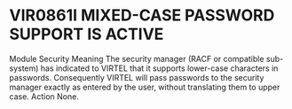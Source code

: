 # VIR0861I MIXED-CASE PASSWORD SUPPORT IS ACTIVE
Module
    Security
Meaning
    The security manager (RACF or compatible sub-system) has indicated to VIRTEL that it supports lower-case characters in passwords. Consequently VIRTEL will pass passwords to the security manager exactly as entered by the user, without translating them to upper case.
Action
    None.

